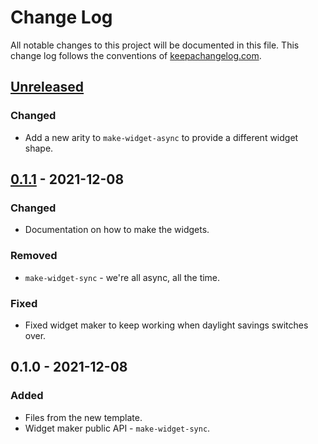 # Change Log
All notable changes to this project will be documented in this file. This change log follows the conventions of [keepachangelog.com](http://keepachangelog.com/).

## [Unreleased]
### Changed
- Add a new arity to `make-widget-async` to provide a different widget shape.

## [0.1.1] - 2021-12-08
### Changed
- Documentation on how to make the widgets.

### Removed
- `make-widget-sync` - we're all async, all the time.

### Fixed
- Fixed widget maker to keep working when daylight savings switches over.

## 0.1.0 - 2021-12-08
### Added
- Files from the new template.
- Widget maker public API - `make-widget-sync`.

[Unreleased]: https://github.com/your-name/comprasdb/compare/0.1.1...HEAD
[0.1.1]: https://github.com/your-name/comprasdb/compare/0.1.0...0.1.1
